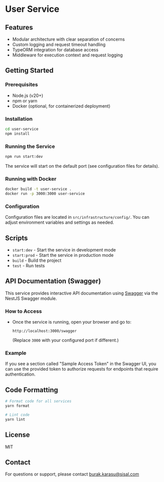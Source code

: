 # User Service

## Features

- Modular architecture with clear separation of concerns
- Custom logging and request timeout handling
- TypeORM integration for database access
- Middleware for execution context and request logging

## Getting Started

### Prerequisites

- Node.js (v20+)
- npm or yarn
- Docker (optional, for containerized deployment)

### Installation

```bash
cd user-service
npm install
```

### Running the Service

```bash
npm run start:dev
```

The service will start on the default port (see configuration files for details).

### Running with Docker

```bash
docker build -t user-service .
docker run -p 3000:3000 user-service
```

### Configuration

Configuration files are located in `src/infrastructure/config/`. You can adjust environment variables and settings as needed.

## Scripts

- `start:dev` - Start the service in development mode
- `start:prod` - Start the service in production mode
- `build` - Build the project
- `test` - Run tests

## API Documentation (Swagger)

This service provides interactive API documentation using [Swagger](https://swagger.io/) via the NestJS Swagger module.

### How to Access

- Once the service is running, open your browser and go to:
  
  ```shell
  http://localhost:3000/swagger
  ```

  (Replace `3000` with your configured port if different.)

### Example

If you see a section called "Sample Access Token" in the Swagger UI, you can use the provided token to authorize requests for endpoints that require authentication.

## Code Formatting

```bash
# Format code for all services
yarn format

# Lint code
yarn lint
```

## License

MIT

## Contact

For questions or support, please contact <burak.karasu@sisal.com>
